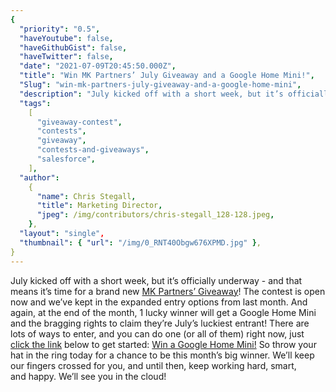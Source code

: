 ```yaml
---
{
  "priority": "0.5",
  "haveYoutube": false,
  "haveGithubGist": false,
  "haveTwitter": false,
  "date": "2021-07-09T20:45:50.000Z",
  "title": "Win MK Partners’ July Giveaway and a Google Home Mini!",
  "Slug": "win-mk-partners-july-giveaway-and-a-google-home-mini",
  "description": "July kicked off with a short week, but it’s officially underway - and that means it’s time for a brand new Giveaway! The contest is open now and we’ve kept in the expanded entry options from last month..",
  "tags":
    [
      "giveaway-contest",
      "contests",
      "giveaway",
      "contests-and-giveaways",
      "salesforce",
    ],
  "author":
    {
      "name": Chris Stegall,
      "title": Marketing Director,
      "jpeg": /img/contributors/chris-stegall_128-128.jpeg,
    },
  "layout": "single",
  "thumbnail": { "url": "/img/0_RNT40Obgw676XPMD.jpg" },
}
---
```


July kicked off with a short week, but it’s officially underway - and that means it’s time for a brand new [MK Partners’ Giveaway](https://gleam.io/sCpsF/mk-partners-july-giveaway)! The contest is open now and we’ve kept in the expanded entry options from last month.
And again, at the end of the month, 1 lucky winner will get a Google Home Mini and the bragging rights to claim they’re July’s luckiest entrant!
There are lots of ways to enter, and you can do one (or all of them) right now, just [click the link](https://gleam.io/sCpsF/mk-partners-july-giveaway) below to get started:
[Win a Google Home Mini!](https://gleam.io/sCpsF/mk-partners-july-giveaway)
So throw your hat in the ring today for a chance to be this month’s big winner.
We’ll keep our fingers crossed for you, and until then, keep working hard, smart, and happy.
We’ll see you in the cloud!
